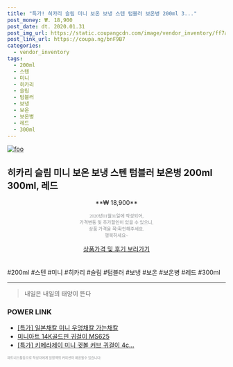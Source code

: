 ```yaml
--- 
title: "특가! 히카리 슬림 미니 보온 보냉 스텐 텀블러 보온병 200ml 3..." 
post_money: ₩. 18,900 
post_date: dt. 2020.01.31 
post_img_url: https://static.coupangcdn.com/image/vendor_inventory/ff7a/7f8006ff1e4c0dd72a17aba12e7437f13459191541c83cac2b6c8cf36ca3.jpg 
post_link_url: https://coupa.ng/bnF9B7 
categories: 
  - vendor_inventory 
tags: 
  - 200ml 
  - 스텐 
  - 미니 
  - 히카리 
  - 슬림 
  - 텀블러 
  - 보냉 
  - 보온 
  - 보온병 
  - 레드 
  - 300ml 
--- 
```

[![foo](https://static.coupangcdn.com/image/vendor_inventory/ff7a/7f8006ff1e4c0dd72a17aba12e7437f13459191541c83cac2b6c8cf36ca3.jpg)](https://coupa.ng/bnF9B7) 

## 히카리 슬림 미니 보온 보냉 스텐 텀블러 보온병 200ml 300ml, 레드 
<p style="text-align: center;">**₩ 18,900**</p> 
<p style="text-align: center;"><span style="color: #898c8f; font-family: Georgia,Times,serif; font-size: 0.75em;">2020년01월31일에 작성되어, <br>가격변동 및 추가할인이 있을 수 있으니,<br> 상품 가격을 꼭!확인해주세요.<br>행복하세요~</span> 
</p>	 
<div markdown="0" style="text-align: center;"><a href="https://coupa.ng/bnF9B7" class="btn btn--success">상품가격 및 후기 보러가기</a></div> 
<br><br> 
  #200ml #스텐 #미니 #히카리 #슬림 #텀블러 #보냉 #보온 #보온병 #레드 #300ml 
<hr> 

> 내일은 내일의 태양이 뜬다 


### POWER LINK

* <a href="https://blog.naver.com/an0733/221790780275" target="_blank">[특가] 일본채칼 미니 우엉채칼 가는채칼</a>
* <a href="https://blog.naver.com/fasyy4321/221784363626" target="_blank">미니아트 14K골드핀 귀걸이 MS625</a>
* <a href="https://blog.naver.com/santokki14/221789793778" target="_blank">[특가] 키메라제이 미니 귓볼 커브 귀걸이 4c...</a>

<span style="color: #898c8f; font-family: Georgia,Times,serif; font-size: 0.55em;">파트너스활동으로 작성자에게 일정액의 커미션이 제공될수 있습니다.</span> 
